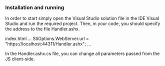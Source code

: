 
### Installation and running
In order to start simply open the Visual Studio solution file in the IDE Visual Studio and run the required project. Then, in your code, you should specify the address to the file Handler.ashx.

index.html
...
StiOptions.WebServer.url = "https://localhost:44311/Handler.ashx";
...

In the Handler.ashx.cs file, you can change all parameters passed from the JS client-side.